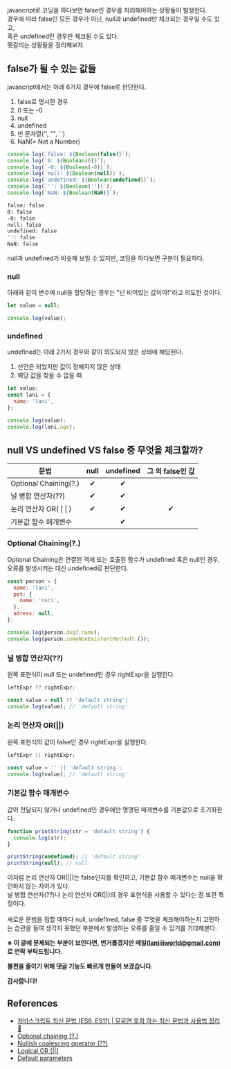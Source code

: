 javascript로 코딩을 하다보면 false인 경우를 처리해야하는 상황들이 발생한다.\
경우에 따라 false인 모든 경우가 아닌, null과 undefined만 체크되는 경우일 수도 있고,\
혹은 undefined인 경우만 체크될 수도 있다.\
헷갈리는 상황들을 정리해보자.

## false가 될 수 있는 값들

javascript에서는 아래 6가지 경우에 false로 판단한다.

1. false로 명시한 경우
2. 0 또는 -0
3. null
4. undefined
5. 빈 문자열('', "", ``)
6. NaN(= Not a Number)

```javascript
console.log(`false: ${Boolean(false)}`);
console.log(`0: ${Boolean(0)}`);
console.log(`-0: ${Boolean(-0)}`);
console.log(`null: ${Boolean(null)}`);
console.log(`undefined: ${Boolean(undefined)}`);
console.log(`'': ${Boolean('')}`);
console.log(`NaN: ${Boolean(NaN)}`);
```

```bash
false: false
0: false
-0: false
null: false
undefined: false
'': false
NaN: false
```

null과 undefined가 비슷해 보일 수 있지만, 코딩을 하다보면 구분이 필요하다.

### null

아래와 같이 변수에 null을 할당하는 경우는 "넌 비어있는 값이야!"라고 의도한 것이다.

```javascript
let value = null;

console.log(value);
```

### undefined

undefined는 아래 2가지 경우와 같이 의도되지 않은 상태에 해당된다.

1. 선언은 되었지만 값이 정해지지 않은 상태
2. 해당 값을 찾을 수 없을 때

```javascript
let value;
const lani = {
  name: 'lani',
};

console.log(value);
console.log(lani.age);
```

## null VS undefined VS false 중 무엇을 체크할까?

| 문법                    | null | undefined | 그 외 false인 값 |
| ----------------------- | :--: | :-------: | :--------------: |
| Optional Chaining(?.)   |  ✔   |     ✔     |                  |
| 널 병합 연산자(??)      |  ✔   |     ✔     |                  |
| 논리 연산자 OR( \| \| ) |  ✔   |     ✔     |        ✔         |
| 기본값 함수 매개변수    |      |     ✔     |                  |

### Optional Chaining(?.)

Optional Chaining은 연결된 객체 또는 호출된 함수가 undefined 혹은 null인 경우, 오류를 발생시키는 대신 undefined로 판단한다.

```javascript
const person = {
  name: 'lani',
  pet: {
    name: 'nuri',
  },
  adress: null,
};

console.log(person.dog?.name);
console.log(person.someNonExistentMethod?.());
```

### 널 병합 연산자(??)

왼쪽 표현식이 null 또는 undefined인 경우 rightExpr을 실행한다.

```javascript
leftExpr ?? rightExpr;

const value = null ?? 'default string';
console.log(value); // 'default string'
```

### 논리 연산자 OR(||)

왼쪽 표현식의 값이 false인 경우 rightExpr을 실행한다.

```javascript
leftExpr || rightExpr;

const value = '' || 'default string';
console.log(value); // 'default string'
```

### 기본값 함수 매개변수

값이 전달되지 않거나 undefined인 경우에만 명명된 매개변수를 기본값으로 초기화한다.

```javascript
function printString(str = 'default string') {
  console.log(str);
}

printString(undefined); // 'default string'
printString(null); // null
```

이처럼 논리 연산자 OR(||)는 false인지를 확인하고, 기본값 함수 매개변수는 null을 확인하지 않는 차이가 있다.\
널 병합 연산자(??)나 논리 연산자 OR(||)의 경우 표현식을 사용할 수 있다는 점 또한 특징이다.\
\
새로운 문법을 접할 때마다 null, undefined, false 중 무엇을 체크해야하는지 고민하는 습관을 들여 생각지 못했던 부분에서 발생하는 오류를 줄일 수 있기를 기대해본다.

**※ 이 글에 문제되는 부분이 보인다면, 번거롭겠지만 메일(laniiiiworld@gmail.com)로 연락 부탁드립니다.**

**불편을 줄이기 위해 댓글 기능도 빠르게 만들어 보겠습니다.**

**감사합니다!**

## References

- [자바스크립트 최신 문법 (ES6, ES11) \| 모르면 후회 하는 최신 문법과 사용법 정리 🐶](https://youtu.be/36HrZHzPeuY?si=ikjl6sHht9Qj4776)
- [Optional chaining (?.)](https://developer.mozilla.org/en-US/docs/Web/JavaScript/Reference/Operators/Optional_chaining)
- [Nullish coalescing operator (??)](https://developer.mozilla.org/en-US/docs/Web/JavaScript/Reference/Operators/Nullish_coalescing)
- [Logical OR (\|\|)](https://developer.mozilla.org/en-US/docs/Web/JavaScript/Reference/Operators/Logical_OR)
- [Default parameters](https://developer.mozilla.org/en-US/docs/Web/JavaScript/Reference/Functions/Default_parameters)
